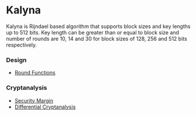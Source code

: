 # Kalyna
Kalyna is Rijndael based algorithm that supports block sizes and key lengths up to 512 bits. Key length can be greater than or equal to block size and number of rounds are 10, 14 and 30 for block sizes of 128, 256 and 512 bits respectively.
### Design
- [Round Functions](https://irfan43.github.io/Kalyna/Design/Round%20Functions.html)

### Cryptanalysis
- [Security Margin](https://irfan43.github.io/Kalyna/Cryptanalysis/Security%20Margin.html)
- [Differential Cryptanalysis](https://irfan43.github.io/Kalyna/Cryptanalysis/Differential%20Cryptanalysis.html)
